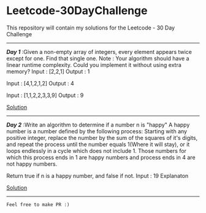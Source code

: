 # Leetcode-30DayChallenge
This repository will contain my solutions for the Leetcode - 30 Day Challenge

---

***Day 1*** :Given a non-empty array of integers, every element appears twice except for one. Find that single one.
Note : 
Your algorithm should have a linear runtime complexity. Could you implement it without using extra memory?
Input : [2,2,1]
Output : 1

Input : [4,1,2,1,2]
Output : 4

Input : [1,1,2,2,3,3,9]
Output : 9


[Solution](https://github.com/Ratheshprabakar/Leetcode-30DayChallenge/blob/master/Day1.c)

---


***Day 2*** :Write an algorithm to determine if a number n is "happy"
A happy number is  a number defined by the following process: Starting with any positive integer, replace the number by the sum of the squares of it's digits, and repeat the process until the number equals 1(Where it will stay), or it loops endlessly in a cycle which does not include 1. Those numbers for which this process ends in 1 are happy numbers and process ends in 4 are not happy numbers.

Return true if n is a happy number, and false if not.
Input : 19
Explanaton


[Solution](https://github.com/Ratheshprabakar/Leetcode-30DayChallenge/blob/master/Day2.c)

---









```
Feel free to make PR :)
```
